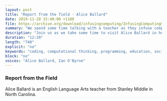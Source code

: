 ```yaml
---
layout: post
title: "Report from the field - Alice Ballard"
date: 2019-11-20 15:40:00 +1100
file: https://archive.org/download/infusingcomputing/InfusingComputingS1E4.mp3
summary: "We spend some time talking with a teacher as they infuse computational thinking in their classroom."
description: "Join us as we take some time to visit Alice Ballard in her ELA classroom."
duration: "12:20" 
length: "740"
explicit: "no" 
keywords: "coding, computational thinking, programming, education, social studies"
block: "no" 
voices: "Alice Ballard, Ian O'Byrne"
---
```


### Report from the Field

Alice Ballard is an English Language Arts teacher from Stanley Middle in North Carolina.
